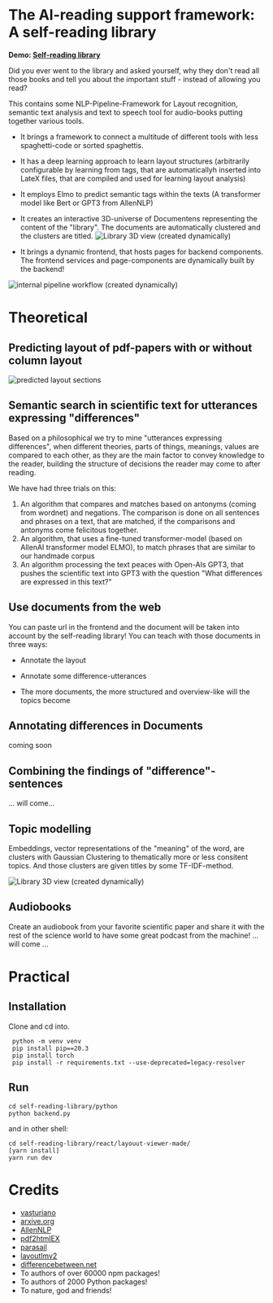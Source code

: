 # The AI-reading support framework: A self-reading library

**Demo: [Self-reading library](https://self-reading-library.science/)**

Did you ever went to the library and asked yourself, why they don't read all those books and tell you about the important stuff - instead of allowing you read?

This contains some NLP-Pipeline-Framework for Layout recognition, semantic  text analysis and text to speech tool for audio-books putting together various tools. 

* It brings a framework to connect a multitude of different tools with less spaghetti-code or sorted spaghettis.

* It has a deep learning approach to learn layout structures (arbitrarily configurable by learning from tags, that are automaticallyh inserted into LateX files, that are compiled and used for learning layout analysis)

* It employs Elmo to predict semantic tags within the texts  (A transformer model like Bert or GPT3 from AllenNLP)

* It creates an interactive 3D-universe of Documentens representing the content of the "library". The documents are automatically clustered and the clusters are titled. 
![Library 3D view (created dynamically)](https://github.com/c0ntradicti0n/LayoutEagle/blob/master/universe.png?raw=true)

* It brings a dynamic frontend, that hosts pages for backend components. The frontend services and page-components are dynamically built by the backend!

![internal pipeline workflow (created dynamically)](https://github.com/c0ntradicti0n/LayoutEagle/blob/master/python/workflow.png?raw=true)

# Theoretical 
## Predicting layout of pdf-papers with or without column layout

![predicted layout sections](https://github.com/c0ntradicti0n/LayoutEagle/blob/master/documentation/layout-presentation/pics/equation-breaking-all-cols.png?raw=true)

## Semantic search in scientific text for utterances expressing "differences"

Based on a philosophical we try to mine "utterances expressing differences", when different theories, parts of things, meanings, values are compared to each other, as they are the main factor to convey knowledge to the reader, building the structure of decisions the reader may come to after reading.

We have had three trials on this:

1. An algorithm that compares and matches based on antonyms (coming from wordnet) and negations. The comparison is done on all sentences and phrases on a text, that are matched, if the comparisons and antonyms come felicitous together.
2. An algorithm, that uses a fine-tuned transformer-model (based on AllenAI transformer model ELMO), to match phrases that are similar to our handmade corpus
3. An algorithm processing the text peaces with Open-AIs GPT3, that pushes the scientific text into GPT3 with the question "What differences are expressed in this text?"

## Use documents from the web
You can paste url in the frontend and the document will be taken into account by the self-reading library!
You can teach with those documents in three ways:
* Annotate the layout

* Annotate some difference-utterances

* The more documents, the more structured and overview-like will the topics become



## Annotating differences in Documents

coming soon

## Combining the findings of "difference"-sentences
... will come...

## Topic modelling
Embeddings, vector representations of the "meaning" of the word, are clusters with Gaussian Clustering to thematically more or less consitent topics. And those clusters are given titles by some TF-IDF-method. 

![Library 3D view (created dynamically)](https://github.com/c0ntradicti0n/LayoutEagle/blob/master/universe.png?raw=true)

## Audiobooks
Create an audiobook from your favorite scientific paper and share it with the rest of the science world to have some great podcast from the machine!
... will come ...

# Practical

## Installation
Clone and cd into.

```shell
 python -m venv venv
 pip install pip==20.3
 pip install torch
 pip install -r requirements.txt --use-deprecated=legacy-resolver
```

## Run

```shell
cd self-reading-library/python
python backend.py
```

and in other shell:

```shell
cd self-reading-library/react/layouut-viewer-made/
[yarn install]
yarn run dev
```

# Credits
* [vasturiano](https://github.com/vasturiano/react-force-graph)
* [arxive.org](https://github.com/vasturiano/react-force-graph)
* [AllenNLP](https://allenai.org/allennlp)
* [pdf2htmlEX](https://pdf2htmlex.github.io/pdf2htmlEX/)
* [parasail](https://github.com/jeffdaily/parasail)
* [layoutlmv2](https://huggingface.co/docs/transformers/model_doc/layoutlmv2)
* [differencebetween.net](http://www.differencebetween.net/)
* To authors of over 60000 npm packages!
* To authors of 2000 Python packages!
* To nature, god and friends!